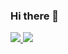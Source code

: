 ### Hi there 👋

<a href="https://www.youtube.com/c/FullstacKAGE">
    <img src="https://github-readme-stats.vercel.app/api?username=p-le&show_icons=true&theme=algolia" />
</a>
<a href="https://www.youtube.com/c/FullstacKAGE">
    <img src="https://github-readme-stats.vercel.app/api/top-langs/?username=p-le&layout=compact" />
</a>